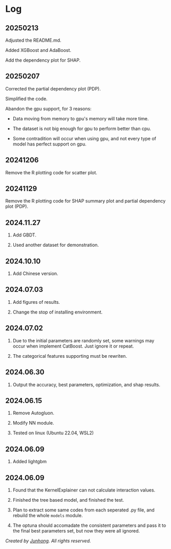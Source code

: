 # Log

## 20250213

Adjusted the README.md.

Added XGBoost and AdaBoost.

Add the dependency plot for SHAP.

## 20250207

Corrected the partial dependency plot (PDP).

Simplified the code.

Abandon the gpu support, for 3 reasons:

- Data moving from memory to gpu's memory will take more time.

- The dataset is not big enough for gpu to perform better than cpu.

- Some contradition will occur when using gpu, and not every type of model has perfect support on gpu.

## 20241206

Remove the R plotting code for scatter plot.

## 20241129

Remove the R plotting code for SHAP summary plot and partial dependency plot (PDP).

## 2024.11.27
1. Add GBDT.

2. Used another dataset for demonstration.

## 2024.10.10

1. Add Chinese version.

## 2024.07.03

1. Add figures of results.

2. Change the stop of installing environment.

## 2024.07.02

1. Due to the initial parameters are randomly set, some warnings may occur when implement CatBoost. Just ignore it or repeat.

2. The categorical features supporting must be rewriten.

## 2024.06.30

1. Output the accuracy, best parameters, optimization, and shap results.

## 2024.06.15

1.  Remove Autogluon.

2.  Modify NN module.

3.  Tested on linux (Ubuntu 22.04, WSL2)

## 2024.06.09

1.  Added lightgbm

## 2024.06.09

1.  Found that the KernelExplainer can not calculate interaction values.

2.  Finished the tree based model, and finished the test.

3.  Plan to extract some same codes from each seperated .py file, and rebuild the whole `models` module.

4.  The optuna should accomadate the consistent parameters and pass it to the final best parameters set, but now they were all ignored.

*Created by [Junhong](https://github.com/gtzjh). All rights reserved.*